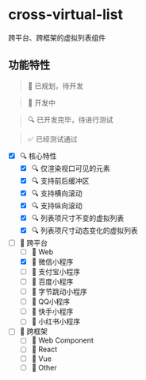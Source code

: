 # cross-virtual-list

跨平台、跨框架的虚拟列表组件

## 功能特性

> 📌 已规划，待开发

> 📝 开发中

> 🔍 已开发完毕，待进行测试

> ✅ 已经测试通过

-   [x] 🔍 核心特性
    -   [x] 🔍 仅渲染视口可见的元素
    -   [x] 🔍 支持前后缓冲区
    -   [x] 🔍 支持横向滚动
    -   [x] 🔍 支持纵向滚动
    -   [x] 🔍 列表项尺寸不变的虚拟列表
    -   [x] 🔍 列表项尺寸动态变化的虚拟列表
-   [ ] 📌 跨平台
    -   [ ] 📌 Web
    -   [x] 📝 微信小程序
    -   [ ] 📌 支付宝小程序
    -   [ ] 📌 百度小程序
    -   [ ] 📌 字节跳动小程序
    -   [ ] 📌 QQ小程序
    -   [ ] 📌 快手小程序
    -   [ ] 📌 小红书小程序
-   [ ] 📌 跨框架
    -   [ ] 📌 Web Component
    -   [ ] 📌 React
    -   [ ] 📌 Vue
    -   [ ] 📌 Other
